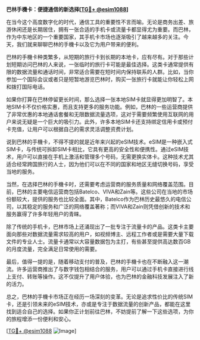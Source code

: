 **巴林手機卡：便捷通信的新选择[[TG💪+ @esim1088](https://t.me/s/esim1088)]**

在当今这个高度数字化的时代，通信工具的重要性不言而喻。无论是商务出差、旅游休闲还是长期居住，拥有一张合适的手机卡或流量卡都显得尤为重要。而巴林，作为中东地区的一个重要国家，其手机卡市场也逐渐吸引了越来越多的关注。今天，我们就来聊聊巴林的手機卡以及它为用户带来的便利。

巴林的手機卡种类繁多，从短期的旅行卡到长期的本地卡，应有尽有。对于那些计划短期访问巴林的人来说，一张临时的旅行卡可能是最佳选择。这类卡通常提供有限的数据流量和通话时间，非常适合需要在短时间内保持联系的人群。比如，当你参加一个国际会议或者只是短暂地游览巴林时，购买一张旅行卡就能让你轻松上网和拨打国际电话。

如果你打算在巴林停留更长时间，那么选择一张本地SIM卡就显得更加明智了。本地SIM卡不仅价格实惠，而且支持更多的服务功能。例如，巴林的一些运营商提供了非常优惠的本地通话套餐和无限数据流量选项，这对于需要频繁使用互联网的用户来说无疑是一个巨大的吸引力。此外，许多本地SIM卡还支持绑定信用卡或预付卡充值，让用户可以根据自己的需求灵活调整资费计划。

说到巴林的手機卡，不得不提的就是近年来兴起的eSIM技术。eSIM是一种嵌入式SIM卡，与传统可拆卸SIM卡相比，它具有更高的安全性和便携性。通过eSIM技术，用户可以直接在手机上激活和管理多个号码，无需更换实体卡。这种技术尤其适合经常跨国旅行的人士，因为他们可以在不同的国家和地区无缝切换号码，享受当地的服务。

当然，在选择巴林的手機卡时，还需要考虑运营商的服务质量和网络覆盖范围。目前，巴林的主要电信运营商包括Batelco、VIVA和Zain等。这些公司在当地的市场份额较大，提供的服务也比较全面。其中，Batelco作为巴林历史最悠久的电信公司，以其稳定的服务和广泛的网络覆盖著称；而VIVA和Zain则凭借创新的技术和服务赢得了许多年轻用户的青睐。

除了传统的手机卡，巴林市场上还涌现出了一批专注于流量卡的产品。这类卡主要面向那些对数据流量需求较高的用户，如视频博主、远程工作者或是需要大量下载文件的专业人士。流量卡通常以大容量数据包为主打，有些甚至提供高达数百GB的月度流量，完全满足日常使用的需要。

最后，值得一提的是，随着移动支付的普及，巴林的手機卡也在不断融入这一潮流。许多运营商推出了与数字钱包相结合的服务，用户可以通过手机卡直接进行线上支付、转账等操作。这不仅提升了用户体验，也为巴林的金融科技发展注入了新的活力。

总之，巴林的手機卡市场正在经历一场深刻的变革。无论是追求性价比的传统SIM卡，还是引领未来的eSIM技术，亦或是专注于数据流量的创新产品，都能在这里找到适合自己的选择。如果你正计划前往巴林，不妨提前了解一下这些选项，为你的旅程增添一份便利和安心。

[[TG💪+ @esim1088](https://t.me/s/esim1088) ![Image](https://i.postimg.cc/4NQfJmqS/Snipaste-2025-05-13-00-14-12.png)]
